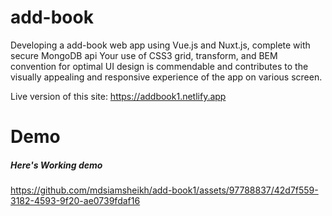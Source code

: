 # add-book
Developing a add-book web app using Vue.js and Nuxt.js, complete with secure MongoDB api Your use of CSS3 grid, transform, and BEM convention for optimal UI design is commendable and contributes to the visually appealing and responsive experience of the app on various screen.

Live version of this site: https://addbook1.netlify.app

# Demo

##### Here's Working demo



https://github.com/mdsiamsheikh/add-book1/assets/97788837/42d7f559-3182-4593-9f20-ae0739fdaf16

